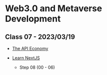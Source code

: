 # Web3.0 and Metaverse Development

## Class 07 - 2023/03/19

- [The API Economy](https://docs.google.com/presentation/d/1rjiNSoQV87mgZNCCA5xf__B-OOTTuK7CCriwpesDR90/edit#slide=id.gdd36af5297_2_83)

- [Learn NextJS](https://github.com/panaverse/learn-nextjs)
  - Step 08 (00 - 06)
